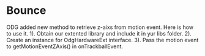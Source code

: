 # Bounce

ODG added new method to retrieve z-aixs from motion event. Here is how to use it.
1). Obtain our extented library and include it in yur libs folder.
2). Create an instance for OdgHardwareExt interface.
3). Pass the motion event to getMotionEventZAxis() in onTrackballEvent.
